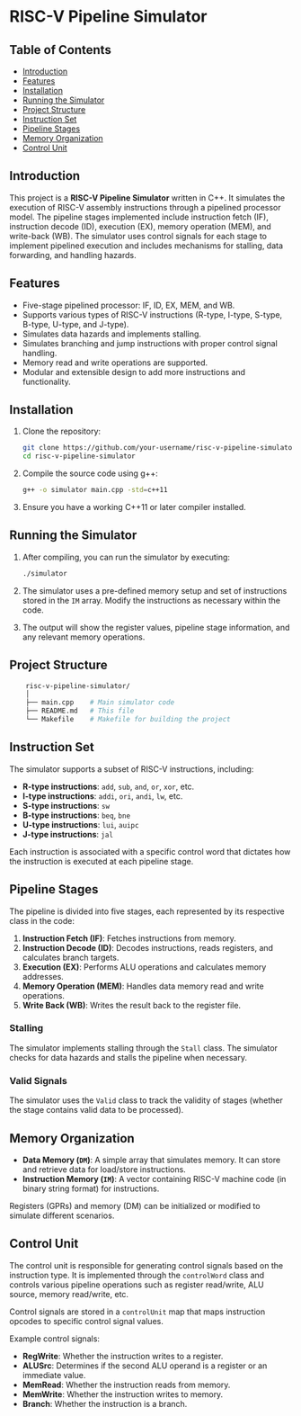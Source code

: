 # RISC-V Pipeline Simulator

## Table of Contents
- [Introduction](#introduction)
- [Features](#features)
- [Installation](#installation)
- [Running the Simulator](#running-the-simulator)
- [Project Structure](#project-structure)
- [Instruction Set](#instruction-set)
- [Pipeline Stages](#pipeline-stages)
- [Memory Organization](#memory-organization)
- [Control Unit](#control-unit)

## Introduction
This project is a **RISC-V Pipeline Simulator** written in C++. It simulates the execution of RISC-V assembly instructions through a pipelined processor model. The pipeline stages implemented include instruction fetch (IF), instruction decode (ID), execution (EX), memory operation (MEM), and write-back (WB). The simulator uses control signals for each stage to implement pipelined execution and includes mechanisms for stalling, data forwarding, and handling hazards.

## Features
- Five-stage pipelined processor: IF, ID, EX, MEM, and WB.
- Supports various types of RISC-V instructions (R-type, I-type, S-type, B-type, U-type, and J-type).
- Simulates data hazards and implements stalling.
- Simulates branching and jump instructions with proper control signal handling.
- Memory read and write operations are supported.
- Modular and extensible design to add more instructions and functionality.
  
## Installation

1. Clone the repository:
    ```bash
    git clone https://github.com/your-username/risc-v-pipeline-simulator.git
    cd risc-v-pipeline-simulator
    ```

2. Compile the source code using g++:
    ```bash
    g++ -o simulator main.cpp -std=c++11
    ```

3. Ensure you have a working C++11 or later compiler installed.

## Running the Simulator

1. After compiling, you can run the simulator by executing:
    ```bash
    ./simulator
    ```

2. The simulator uses a pre-defined memory setup and set of instructions stored in the `IM` array. Modify the instructions as necessary within the code.

3. The output will show the register values, pipeline stage information, and any relevant memory operations.

## Project Structure
```bash
    risc-v-pipeline-simulator/ 
    │ 
    ├── main.cpp    # Main simulator code 
    ├── README.md   # This file 
    └── Makefile    # Makefile for building the project
```

## Instruction Set
The simulator supports a subset of RISC-V instructions, including:

- **R-type instructions**: `add`, `sub`, `and`, `or`, `xor`, etc.
- **I-type instructions**: `addi`, `ori`, `andi`, `lw`, etc.
- **S-type instructions**: `sw`
- **B-type instructions**: `beq`, `bne`
- **U-type instructions**: `lui`, `auipc`
- **J-type instructions**: `jal`

Each instruction is associated with a specific control word that dictates how the instruction is executed at each pipeline stage.

## Pipeline Stages

The pipeline is divided into five stages, each represented by its respective class in the code:

1. **Instruction Fetch (IF)**: Fetches instructions from memory.
2. **Instruction Decode (ID)**: Decodes instructions, reads registers, and calculates branch targets.
3. **Execution (EX)**: Performs ALU operations and calculates memory addresses.
4. **Memory Operation (MEM)**: Handles data memory read and write operations.
5. **Write Back (WB)**: Writes the result back to the register file.

### Stalling
The simulator implements stalling through the `Stall` class. The simulator checks for data hazards and stalls the pipeline when necessary.

### Valid Signals
The simulator uses the `Valid` class to track the validity of stages (whether the stage contains valid data to be processed).

## Memory Organization
- **Data Memory (`DM`)**: A simple array that simulates memory. It can store and retrieve data for load/store instructions.
- **Instruction Memory (`IM`)**: A vector containing RISC-V machine code (in binary string format) for instructions.

Registers (GPRs) and memory (DM) can be initialized or modified to simulate different scenarios.

## Control Unit
The control unit is responsible for generating control signals based on the instruction type. It is implemented through the `controlWord` class and controls various pipeline operations such as register read/write, ALU source, memory read/write, etc.

Control signals are stored in a `controlUnit` map that maps instruction opcodes to specific control signal values.

Example control signals:
- **RegWrite**: Whether the instruction writes to a register.
- **ALUSrc**: Determines if the second ALU operand is a register or an immediate value.
- **MemRead**: Whether the instruction reads from memory.
- **MemWrite**: Whether the instruction writes to memory.
- **Branch**: Whether the instruction is a branch.




